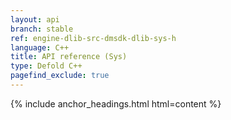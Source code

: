 ```yaml
---
layout: api
branch: stable
ref: engine-dlib-src-dmsdk-dlib-sys-h
language: C++
title: API reference (Sys)
type: Defold C++
pagefind_exclude: true
---
```

{% include anchor_headings.html html=content %}